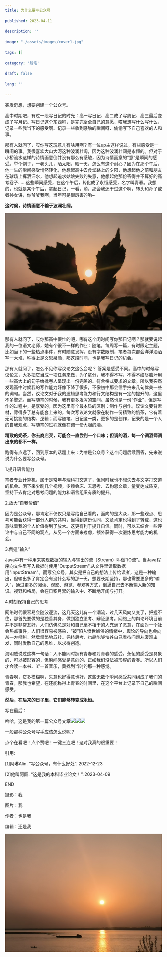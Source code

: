 ```yaml
---
title: 为什么要写公众号

published: 2023-04-11

description: ''

image: "./assets/images/cover1.jpg"

tags: []

category: '随笔'

draft: false

lang: ''

---
```


突发奇想，想要创建一个公众号。

高中时期吧，有过一段写日记的时光：高一写日记、高二成了写周记、高三最后变成了写月记。写日记这个东西吧，是完完全全自己的意愿，哎我想写什么写什么，记录一些我当下的感受啊、记录一些收到感触的瞬间呀、偷偷写下自己喜欢的人和事。

那有人就问了，哎你写这玩意儿有啥用啊？有一位up主这样说过，有些感受是一瞬间的事。我很喜欢大山大河这种波澜壮阔，因为这种波澜壮阔是永恒的。但对于小桥流水这样的诗情画意倒并没有那么有感触，因为诗情画意的”意“是瞬间的感受。举个例子，一老头儿，晒太阳，晒一天，怎么有这个耐心？因为在那个午后，他一生的瞬间感受悄然转化，他想起高中去食堂路上的夕阳，他想起他之前和朋友在球场上挥洒汗水，他想起追求姑娘失败的失意，他想起他那份答得并不算好的高考卷子......这些瞬间感受，在这个午后，转化成了永恒感受，名字叫青春。我想的，也就是某个午后，拿起日记，一看，哟，那会我还干过这个啊，转头和孙子或者孙女讲，你爷爷我啊，当年可是很厉害的哟~

**这时候，诗情画意不输于波澜壮阔。**

![](./assets/images/2025-04-02-14-28-36-a184f18640b016ca09e06a256f69808.jpg)

那有人就问了，哎你那高中很忙的吧，哪有这个闲时间写你那日记啊？那就要说起我的一位语文老师，她有个很不一样的作业：随笔，每周写一篇，有时限定主题，比如当下的一些热点事件，有时随意发挥。没有字数限制，笔者每次都会洋洋洒洒写一大堆，称得上是文思泉涌，那这段时间，也是我写日记的机会。

那有人就问了，怎么不见你写议论文这么会呢？ 答案是感受不同。高中的时候写议论文，大多把它当成一项任务来做，为了拿分，我不得不写，不得不绞尽脑汁用一些高大上的句子给批卷人呈现出一份完美的、符合格式要求的文章。所以我突然发现高中时候我的写作能力好像下降了很多，不像初中那会信手拈来几句优美一些的词句。当然，议论文对于我的逻辑思考能力和行文结构是有一定的提升的，这里不多赘述。而写随笔的时候，我有更多发挥的空间。虽然也是一份“作业”，但是写作的过程中，是享受的，因为这里有个最本质的区别：制作与创作。议论文要背素材，背得多了总有能套上来的，每次写议论文就像在制作一份精致的奶茶，它有着无可挑剔的结构、逻辑；而写随笔、日记这一类，更多的是创作，记录的是一个人的自我观点，写随笔的过程就像在调一份大胆的酒。

**精致的奶茶，你去商店买，可能会一直尝到一个口味；但调的酒，每一个调酒师调出来的都不一样。**

跑得有点远了，回到原本的话题上来：为啥是公众号？这个问题后续回答，先来说说为什么要写公众号。

1.提升语言能力

笔者专业计算机，属于是常年与理科打交道了，但同时我也不想失去与文字打交道的机会。闲下来少刷几个视频，少赖会床，去思考、去构思文章，量变达成质变，坚持下去肯定对思考问题的能力和语言组织有质的提升。

2.放大“自我价值”

因为是公众号，那肯定不仅仅只是写给自己看的，面向的是大众，那一些观点、思考可能会获得一部分人群的共鸣，当得到这份认同，文章肯定也得到了转载，这也意味着我的个人价值得到了放大。这更有利于提升自信。同时，可以去结合一些评论中与自己不同的观点，从另一个方面来考虑，额外获得一次锻炼思考能力的机会。

3.倒逼”输入”

Java中有一种用来实现数据的输入与输出的流（Stream）叫做“IO流”。当Java程序向文件里写入数据时使用"OutputStream",从文件里读取数据用"InputStream"。而写公众号，其实是把自己的想法上传给读者，这是一种输出，但输出多了肯定会有没什么写的那一天，想要长期坚持，那也需要更多的”输入“，通过更多的阅读、观影、游览、参观等方式，倒逼自己去不断输入新的知识。视野和格局，会在日积月累的输入中，不断地开阔与打开。

4.时刻保持自己的思考

网络时代很容易会随波逐流，这几天这儿有一个潮流，过几天风向又变了，把握不住，那首先要做的是独善其身，做到独立思考、辩证思考。网络上的舆论环境目前并不是非常友好，人们仿佛总是对和自己毫不相干的人充满了恶意，在面对一个社会热点事件，人们很容易被感染，“被”陷入愤世嫉俗的情绪中，舆论的导向也会向某一方倾斜，然后频繁地反转。保持思考，也是能够培养自己看待问题从客观出发，同时发散自己的思维，以求得创造。

海明威说过这样一句话：人不能同时拥有青春和对青春的感受。永恒的感受是具象的、可以被形容的，但瞬间感受是意向的，正如我们没法被形容的青春。所以人们才会读一本书、听一首音乐，冀找到当时的那一种感觉。

青春啊，它多模糊啊，失意也好得意也好，这些无数个瞬间感受共同组成了我们的青春，那我也希望，在还能称得上青春的时间里，在这个平台上记录下自己的瞬间感受。

**然后，在后来的日子里，它们能够转变成永恒。**

写在最后：

哈哈，这是我的第一篇公众号文章![](https://res.wx.qq.com/t/wx_fed/we-emoji/res/v1.3.10/assets/Expression/Expression_14@2x.png)![](https://res.wx.qq.com/t/wx_fed/we-emoji/res/v1.3.10/assets/Expression/Expression_14@2x.png)![](https://res.wx.qq.com/t/wx_fed/we-emoji/res/v1.3.10/assets/Expression/Expression_14@2x.png)

一般那种公众号写手应该怎么说呢？

点个在看吧！点个赞吧！一键三连吧！这对我真的很重要！

引用:

[1]阿琳Alin. “写公众号，有什么好处”. 2022-12-23

[2]他叫阿圆. “这是我的本科毕业论文！”. 2023-04-09

END

摄影：我

图片：我

作者：也是我

编辑：还是我

![](./assets/images/2025-04-02-14-29-14-364415a57558a048a43145af7b21654.jpg)
